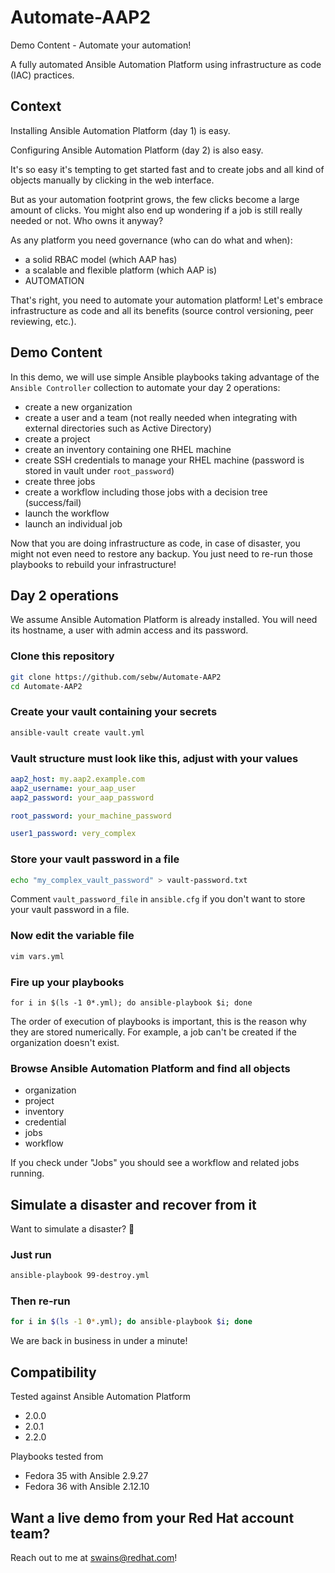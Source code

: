# Automate-AAP2

Demo Content - Automate your automation!

A fully automated Ansible Automation Platform using infrastructure as code (IAC) practices.

## Context

Installing Ansible Automation Platform (day 1) is easy.

Configuring Ansible Automation Platform (day 2) is also easy.

It's so easy it's tempting to get started fast and to create jobs and all kind of objects manually by clicking in the web interface.

But as your automation footprint grows, the few clicks become a large amount of clicks. You might also end up wondering if a job is still really needed or not. Who owns it anyway?

As any platform you need governance (who can do what and when):

- a solid RBAC model (which AAP has)
- a scalable and flexible platform (which AAP is)
- AUTOMATION

That's right, you need to automate your automation platform! Let's embrace infrastructure as code and all its benefits (source control versioning, peer reviewing, etc.).

## Demo Content

In this demo, we will use simple Ansible playbooks taking advantage of the `Ansible Controller` collection to automate your day 2 operations:

- create a new organization
- create a user and a team (not really needed when integrating with external directories such as Active Directory)
- create a project
- create an inventory containing one RHEL machine
- create SSH credentials to manage your RHEL machine (password is stored in vault under `root_password`)
- create three jobs
- create a workflow including those jobs with a decision tree (success/fail)
- launch the workflow
- launch an individual job

Now that you are doing infrastructure as code, in case of disaster, you might not even need to restore any backup. You just need to re-run those playbooks to rebuild your infrastructure!

## Day 2 operations

We assume Ansible Automation Platform is already installed. You will need its hostname, a user with admin access and its password.

### Clone this repository

```bash
git clone https://github.com/sebw/Automate-AAP2
cd Automate-AAP2
```

### Create your vault containing your secrets

```bash
ansible-vault create vault.yml
```

### Vault structure must look like this, adjust with your values

```yaml
aap2_host: my.aap2.example.com
aap2_username: your_aap_user
aap2_password: your_aap_password

root_password: your_machine_password

user1_password: very_complex
```

### Store your vault password in a file

```bash
echo "my_complex_vault_password" > vault-password.txt
```

Comment `vault_password_file` in `ansible.cfg` if you don't want to store your vault password in a file.

### Now edit the variable file

```bash
vim vars.yml
```

### Fire up your playbooks

```
for i in $(ls -1 0*.yml); do ansible-playbook $i; done
```

The order of execution of playbooks is important, this is the reason why they are stored numerically. For example, a job can't be created if the organization doesn't exist.

### Browse Ansible Automation Platform and find all objects

- organization
- project
- inventory
- credential
- jobs
- workflow

If you check under "Jobs" you should see a workflow and related jobs running.

## Simulate a disaster and recover from it

Want to simulate a disaster? 🧨

### Just run

```bash
ansible-playbook 99-destroy.yml
```

### Then re-run

```bash
for i in $(ls -1 0*.yml); do ansible-playbook $i; done
```

We are back in business in under a minute!


## Compatibility

Tested against Ansible Automation Platform 

- 2.0.0
- 2.0.1
- 2.2.0

Playbooks tested from 

- Fedora 35 with Ansible 2.9.27
- Fedora 36 with Ansible 2.12.10

## Want a live demo from your Red Hat account team?

Reach out to me at <swains@redhat.com>!

